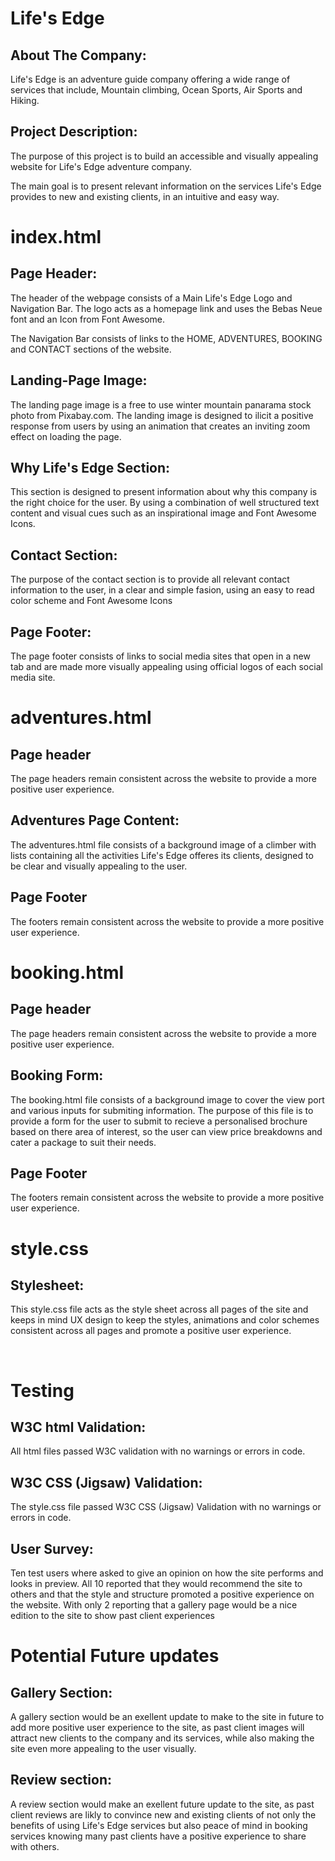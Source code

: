 <!--About the Company-->
<h1>Life's Edge</h1>
<h2>About The Company:</h2>
<p>Life's Edge is an adventure guide company offering a wide range of services that include, Mountain climbing, Ocean Sports, Air Sports and Hiking.</p>
<h2>Project Description:</h2>
<p>The purpose of this project is to build an accessible and visually appealing website for Life's Edge adventure company.</p>
<p>The main goal is to present relevant information on the services Life's Edge provides to new and existing clients, in an intuitive and easy way.</p>

<!--index.html-->
<h1>index.html</h1>
<h2>Page Header:</h2>
<p>The header of the webpage consists of a Main Life's Edge Logo and Navigation Bar. The logo acts as a homepage link and uses the Bebas Neue font and an Icon from Font Awesome.</p>
<p>The Navigation Bar consists of links to the HOME, ADVENTURES, BOOKING and CONTACT sections of the website.</p>

<h2>Landing-Page Image:</h2>
<p>
The landing page image is a free to use winter mountain panarama stock photo from Pixabay.com. The landing image is designed to ilicit a positive response from users by using an animation that creates an inviting zoom effect on loading the page.
</p>

<h2>Why Life's Edge Section:</h2>
<p>
This section is designed to present information about why this company is the right choice for the user. By using a combination of well structured text content and visual cues such as an inspirational image and Font Awesome Icons.
</p>
<h2>Contact Section:</h2>
<p>
The purpose of the contact section is to provide all relevant contact information to the user, in a clear and simple fasion, using an easy to read color scheme and Font Awesome Icons
</p>

<h2>Page Footer:</h2>
<p>The page footer consists of links to social media sites that open in a new tab and are made more visually appealing using official logos of each social media site.</p>

<!--adventures.html-->
<h1>adventures.html</h1>
<h2>Page header</h2>
<p>The page headers remain consistent across the website to provide a more positive user experience.</p>
<h2>Adventures Page Content:</h2>
<p>
The adventures.html file consists of a background image of a climber with lists containing all the activities Life's Edge offeres its clients, designed to be clear and visually appealing to the user.
</p>
<h2>Page Footer</h2>
<p>The footers remain consistent across the website to provide a more positive user experience.</p>

<!--booking.html-->
<h1>booking.html</h1>
<h2>Page header</h2>
<p>The page headers remain consistent across the website to provide a more positive user experience.</p>
<h2>Booking Form:</h2>
<p>
The booking.html file consists of a background image to cover the view port and various inputs for submiting information. The purpose of this file is to provide a form for the user to submit to recieve a personalised brochure based on there area of interest, so the user can view price breakdowns and cater a package to suit their needs.
</p>
<h2>Page Footer</h2>
<p>The footers remain consistent across the website to provide a more positive user experience.</p>

<!--style.css-->
<h1>style.css</h1>
<h2>Stylesheet:</h2>
<p>
This style.css file acts as the style sheet across all pages of the site and keeps in mind UX design to keep the styles, animations and color schemes consistent across all pages and promote a positive user experience.
</p>

<br>

<!--Testing-->
<h1>Testing</h1>
<h2>W3C html Validation:</h2>
<p>All html files passed W3C validation with no warnings or errors in code.</p>

<h2>W3C CSS (Jigsaw) Validation:</h2>
<p>The style.css file passed W3C CSS (Jigsaw) Validation with no warnings or errors in code.</p>

<h2>User Survey:</h2>
<p>
Ten test users where asked to give an opinion on how the site performs and looks in preview. All 10 reported that they would recommend the site to others and that the style and structure promoted a positive experience on the website. With only 2 reporting that a gallery page would be a nice edition to the site to show past client experiences
</p>

<h1>Potential Future updates</h1>
<h2>Gallery Section:</h2>
<p>
A gallery section would be an exellent update to make to the site in future to add more positive user experience to the site, as past client images will attract new clients to the company and its services, while also making the site even more appealing to the user visually.
</p>
<h2>Review section:</h2>
<p>
A review section would make an exellent future update to the site, as past client reviews are likly to convince new and existing clients of not only the benefits of using Life's Edge services but also peace of mind in booking services knowing many past clients have a positive experience to share with others.
</p>